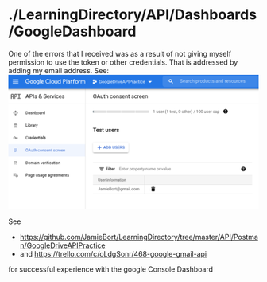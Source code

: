 # ./LearningDirectory/API/Dashboards/GoogleDashboard

One of the errors that I received was as a result of not giving myself permission to use the token or other credentials. That is addressed by adding my email address. See:
![](./OAuth_consent_screen.png)

See 

* https://github.com/JamieBort/LearningDirectory/tree/master/API/Postman/GoogleDriveAPIPractice
* and https://trello.com/c/oLdgSonr/468-google-gmail-api

for successful experience with the google Console Dashboard